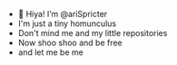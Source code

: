 - 👋 Hiya! I’m @ariSpricter
- I'm just a tiny homunculus
- Don't mind me and my little repositories
- Now shoo shoo and be free
- and let me be me

<!---
ariSpricter/ariSpricter is a ✨ special ✨ repository because its `README.md` (this file) appears on your GitHub profile.
You can click the Preview link to take a look at your changes.
--->
